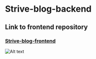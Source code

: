 # Strive-blog-backend

## Link to frontend repository

### [Strive-blog-frontend](https://github.com/JTapioT/strive-blog-frontend)

![Alt text](https://s3.amazonaws.com/codementor_content/2016-Aug/fail.jpg "a title")